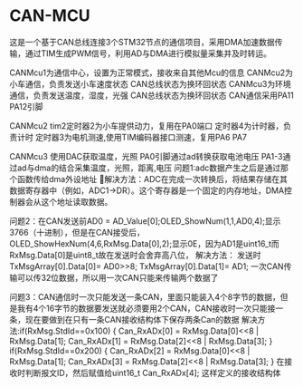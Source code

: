 # CAN-MCU
这是一个基于CAN总线连接3个STM32节点的通信项目，采用DMA加速数据传输，通过TIM生成PWM信号，利用AD与DMA进行模拟量采集并及时转运。


CANMcu1为通信中心，设置为正常模式，接收来自其他Mcu的信息
CANMcu2为小车通信，负责发送小车速度状态 CAN总线状态为换环回状态
CANMcu3为环境通信，负责发送温度，湿度，光强 CAN总线状态为换环回状态
CAN通信采用PA11 PA12引脚


CANMcu2
tim2定时器2为小车提供动力，复用在PA0端口
定时器4为计时器，负责计时
定时器3为电机测速,使用TIM编码器接口测速，复用PA6 PA7


CANMcu3
使用DAC获取温度，光照
PA0引脚通过ad转换获取电池电压
PA1-3通过ad与dma的结合采集温度，光照，距离,电压
问题1:adc数据产生之后是通过那个函数传给dma外设地址
解决方法：ADC在完成一次转换后，将结果存储在其数据寄存器中（例如，ADC1->DR）。这个寄存器是一个固定的内存地址，DMA控制器会从这个地址读取数据。

问题2：在CAN发送前AD0 = AD_Value[0];OLED_ShowNum(1,1,AD0,4);显示3766（十进制），但是在CAN接受后，OLED_ShowHexNum(4,6,RxMsg.Data[0],2);显示0E，因为AD1是uint16_t而RxMsg.Data[0]是uint8_t故在发送时会舍弃高八位，
解决方法：
发送时TxMsgArray[0].Data[0]= AD0>>8;
TxMsgArray[0].Data[1]= AD1;
一次CAN传输可以传32位数据，所以用一次CAN只能来传输两个数据了

问题3：CAN通信时一次只能发送一条CAN，里面只能装入4个8字节的数据，但是我有4个16字节的数据要发送就必须要用2个CAN，CAN接收时一次只能接一条，现在要做到在只有一条CAN接收结构体下保存两条Can的数据
解决方法:if(RxMsg.StdId==0x100)
				{
					Can_RxADx[0] = RxMsg.Data[0]<<8 | RxMsg.Data[1];
					Can_RxADx[1] = RxMsg.Data[2]<<8 | RxMsg.Data[3];
				}
				if(RxMsg.StdId==0x200)
				{
					Can_RxADx[2] = RxMsg.Data[0]<<8 | RxMsg.Data[1];
					Can_RxADx[3] = RxMsg.Data[2]<<8 | RxMsg.Data[3];
				}
在接收时判断报文ID，然后赋值给uint16_t Can_RxADx[4]; 这样定义的接收结构体
